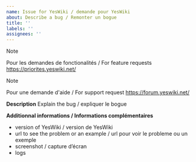 ```yaml
---
name: Issue for YesWiki / demande pour YesWiki
about: Describe a bug / Remonter un bogue
title: ''
labels: ''
assignees: ''
---
```


> [!NOTE]
> Pour les demandes de fonctionalités / For feature requests
> https://priorites.yeswiki.net/

> [!NOTE]
> Pour une demande d'aide / For support request
> https://forum.yeswiki.net/

**Description**
Explain the bug / expliquer le bogue

**Additionnal informations / Informations complémentaires**

- version of YesWiki / version de YesWiki
- url to see the problem or an example / url pour voir le probleme ou un exemple
- screenshot / capture d’écran
- logs
